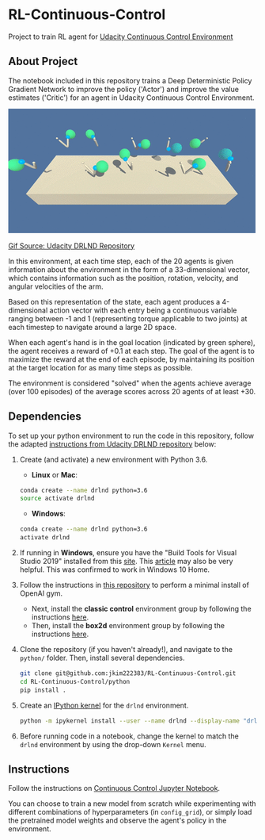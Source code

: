 # RL-Continuous-Control

Project to train RL agent for [Udacity Continuous Control Environment](https://github.com/udacity/deep-reinforcement-learning/tree/master/p2_continuous-control)

## About Project

The notebook included in this repository trains a Deep Deterministic Policy Gradient Network to improve the policy ('Actor') and improve the value estimates ('Critic') for an agent in Udacity Continuous Control Environment. 

![Continous Control Environment Gif](udacity_continuous_control_env.gif)

[Gif Source: Udacity DRLND Repository](https://github.com/udacity/deep-reinforcement-learning/tree/master/p2_continuous-control)

In this environment, at each time step, each of the 20 agents is given information about the environment in the form of a 33-dimensional vector, which contains information such as the position, rotation, velocity, and angular velocities of the arm.

Based on this representation of the state, each agent produces a 4-dimensional action vector with each entry being a continuous variable ranging between -1 and 1 (representing torque applicable to two joints) at each timestep to navigate around a large 2D space. 

When each agent's hand is in the goal location (indicated by green sphere), the agent receives a reward of +0.1 at each step. The goal of the agent is to maximize the reward at the end of each episode, by maintaining its position at the target location for as many time steps as possible. 

The environment is considered "solved" when the agents achieve average (over 100 episodes) of the average scores across 20 agents of at least +30. 

## Dependencies

To set up your python environment to run the code in this repository, follow the adapted [instructions from Udacity DRLND repository](https://github.com/udacity/deep-reinforcement-learning) below:

1. Create (and activate) a new environment with Python 3.6.

	- __Linux__ or __Mac__: 
	```bash
	conda create --name drlnd python=3.6
	source activate drlnd
	```
	- __Windows__: 
	```bash
	conda create --name drlnd python=3.6 
	activate drlnd
	```
	
2. If running in **Windows**, ensure you have the "Build Tools for Visual Studio 2019" installed from this [site](https://visualstudio.microsoft.com/downloads/).  This [article](https://towardsdatascience.com/how-to-install-openai-gym-in-a-windows-environment-338969e24d30) may also be very helpful.  This was confirmed to work in Windows 10 Home.  

3. Follow the instructions in [this repository](https://github.com/openai/gym) to perform a minimal install of OpenAI gym.  
	- Next, install the **classic control** environment group by following the instructions [here](https://github.com/openai/gym#classic-control).
	- Then, install the **box2d** environment group by following the instructions [here](https://github.com/openai/gym#box2d).
	
4. Clone the repository (if you haven't already!), and navigate to the `python/` folder.  Then, install several dependencies.  
    ```bash
    git clone git@github.com:jkim222383/RL-Continuous-Control.git
    cd RL-Continuous-Control/python
    pip install .
    ```

5. Create an [IPython kernel](http://ipython.readthedocs.io/en/stable/install/kernel_install.html) for the `drlnd` environment.    
    ```bash
    python -m ipykernel install --user --name drlnd --display-name "drlnd"
    ```

6. Before running code in a notebook, change the kernel to match the `drlnd` environment by using the drop-down `Kernel` menu. 

## Instructions

Follow the instructions on [Continuous Control Jupyter Notebook](p2_continuous-control/Continuous_Control.ipynb).

You can choose to train a new model from scratch while experimenting with different combinations of hyperparameters (in `config_grid`), or simply load the pretrained model weights and observe the agent's policy in the environment. 
